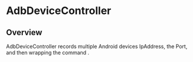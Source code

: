 # AdbDeviceController
## Overview
AdbDeviceController records multiple Android devices IpAddress, the Port, and then wrapping the command .
